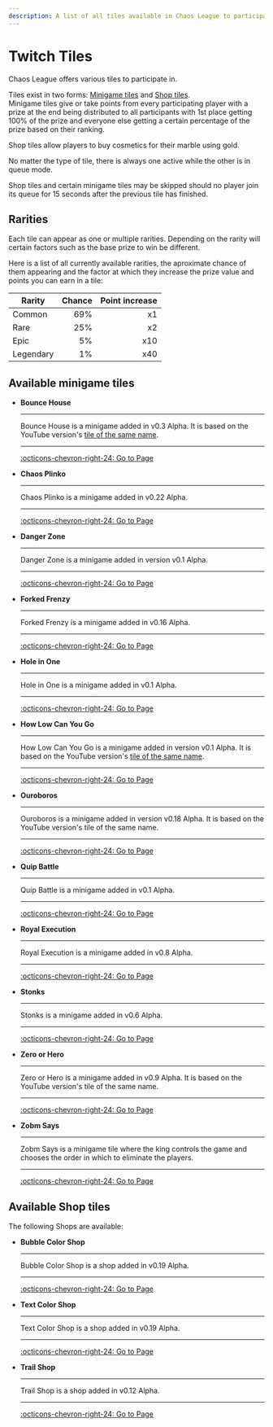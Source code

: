 ```yaml
---
description: A list of all tiles available in Chaos League to participate in.
---
```


# Twitch Tiles

Chaos League offers various tiles to participate in.

Tiles exist in two forms: [Minigame tiles](#available-minigame-tiles) and [Shop tiles](#available-shop-tiles).  
Minigame tiles give or take points from every participating player with a prize at the end being distributed to all participants with 1st place getting 100% of the prize and everyone else getting a certain percentage of the prize based on their ranking.

Shop tiles allow players to buy cosmetics for their marble using gold.

No matter the type of tile, there is always one active while the other is in queue mode.

Shop tiles and certain minigame tiles may be skipped should no player join its queue for 15 seconds after the previous tile has finished.

## Rarities

Each tile can appear as one or multiple rarities. Depending on the rarity will certain factors such as the base prize to win be different.

Here is a list of all currently available rarities, the aproximate chance of them appearing and the factor at which they increase the prize value and points you can earn in a tile:

| Rarity    | Chance | Point increase |
|-----------|-------:|---------------:|
| Common    | 69%    | x1             |
| Rare      | 25%    | x2             |
| Epic      | 5%     | x10            |
| Legendary | 1%     | x40            |


## Available minigame tiles

<div class="grid cards" markdown>

-   **Bounce House**
    
    ----
    
    Bounce House is a minigame added in v0.3 Alpha. It is based on the YouTube version's [tile of the same name](../youtube-minigames/common/bounce-house.md).
    
    ----
    
    [:octicons-chevron-right-24: Go to Page](minigames/bounce-house.md)

-   **Chaos Plinko**
    
    ----
    
    Chaos Plinko is a minigame added in v0.22 Alpha.
    
    ----
    
    [:octicons-chevron-right-24: Go to Page](minigames/chaos-plinko.md)

-   **Danger Zone**
    
    ----
    
    Danger Zone is a minigame added in version v0.1 Alpha.
    
    ----
    
    [:octicons-chevron-right-24: Go to Page](minigames/danger-zone.md)

-   **Forked Frenzy**
    
    ----
    
    Forked Frenzy is a minigame added in v0.16 Alpha.
    
    ----
    
    [:octicons-chevron-right-24: Go to Page](minigames/forked-frenzy.md)
    
-   **Hole in One**
    
    ----
    
    Hole in One is a minigame added in v0.1 Alpha.
    
    ----
    
    [:octicons-chevron-right-24: Go to Page](minigames/hole-in-one.md)

-   **How Low Can You Go**
    
    ----
    
    How Low Can You Go is a minigame added in version v0.1 Alpha. It is based on the YouTube version's [tile of the same name](../youtube-minigames/common/how-low-can-you-go.md).
    
    ----
    
    [:octicons-chevron-right-24: Go to Page](minigames/how-low-can-you-go.md)

-   **Ouroboros**
    
    ----
    
    Ouroboros is a minigame added in version v0.18 Alpha. It is based on the YouTube version's tile of the same name.
    
    ----
    
    [:octicons-chevron-right-24: Go to Page](minigames/ouroboros.md)

-   **Quip Battle**
    
    ----
    
    Quip Battle is a minigame added in v0.1 Alpha.
    
    ----
    
    [:octicons-chevron-right-24: Go to Page](minigames/quip-battle.md)

-   **Royal Execution**
    
    ----
    
    Royal Execution is a minigame added in v0.8 Alpha.
    
    ----
    
    [:octicons-chevron-right-24: Go to Page](minigames/royal-execution.md)

-   **Stonks**
    
    ----
    
    Stonks is a minigame added in v0.6 Alpha.
    
    ----
    
    [:octicons-chevron-right-24: Go to Page](minigames/stonks.md)

-   **Zero or Hero**
    
    ----
    
    Zero or Hero is a minigame added in v0.9 Alpha. It is based on the YouTube version's tile of the same name.
    
    ----
    
    [:octicons-chevron-right-24: Go to Page](minigames/zero-or-hero.md)

-   **Zobm Says**
    
    ----
    
    Zobm Says is a minigame tile where the king controls the game and chooses the order in which to eliminate the players.
    
    ----
    
    [:octicons-chevron-right-24: Go to Page](minigames/zobm-says.md)

</div>

## Available Shop tiles

The following Shops are available:

<div class="grid cards" markdown>
    
-   **Bubble Color Shop**
    
    ----
    
    Bubble Color Shop is a shop added in v0.19 Alpha.
    
    ----
    
    [:octicons-chevron-right-24: Go to Page](shops/bubble-color-shop.md)
    
-   **Text Color Shop**
    
    ----
    
    Text Color Shop is a shop added in v0.19 Alpha.
    
    ----
    
    [:octicons-chevron-right-24: Go to Page](shops/text-color-shop.md)
    
-   **Trail Shop**
    
    ----
    
    Trail Shop is a shop added in v0.12 Alpha.
    
    ----
    
    [:octicons-chevron-right-24: Go to Page](shops/trail-shop.md)

</div>